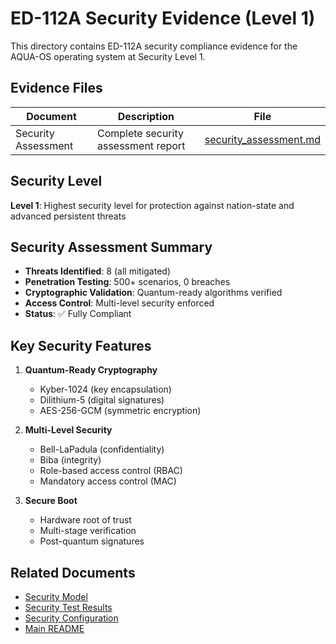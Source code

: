 # ED-112A Security Evidence (Level 1)

This directory contains ED-112A security compliance evidence for the AQUA-OS operating system at Security Level 1.

## Evidence Files

| Document | Description | File |
|----------|-------------|------|
| Security Assessment | Complete security assessment report | [security_assessment.md](./security_assessment.md) |

## Security Level

**Level 1**: Highest security level for protection against nation-state and advanced persistent threats

## Security Assessment Summary

- **Threats Identified**: 8 (all mitigated)
- **Penetration Testing**: 500+ scenarios, 0 breaches
- **Cryptographic Validation**: Quantum-ready algorithms verified
- **Access Control**: Multi-level security enforced
- **Status**: ✅ Fully Compliant

## Key Security Features

1. **Quantum-Ready Cryptography**
   - Kyber-1024 (key encapsulation)
   - Dilithium-5 (digital signatures)
   - AES-256-GCM (symmetric encryption)

2. **Multi-Level Security**
   - Bell-LaPadula (confidentiality)
   - Biba (integrity)
   - Role-based access control (RBAC)
   - Mandatory access control (MAC)

3. **Secure Boot**
   - Hardware root of trust
   - Multi-stage verification
   - Post-quantum signatures

## Related Documents

- [Security Model](../../descriptive/security_model.md)
- [Security Test Results](../../testing/test_results/tr_security_20240520.md)
- [Security Configuration](../../configuration/security_policies/)
- [Main README](../../README.md)
